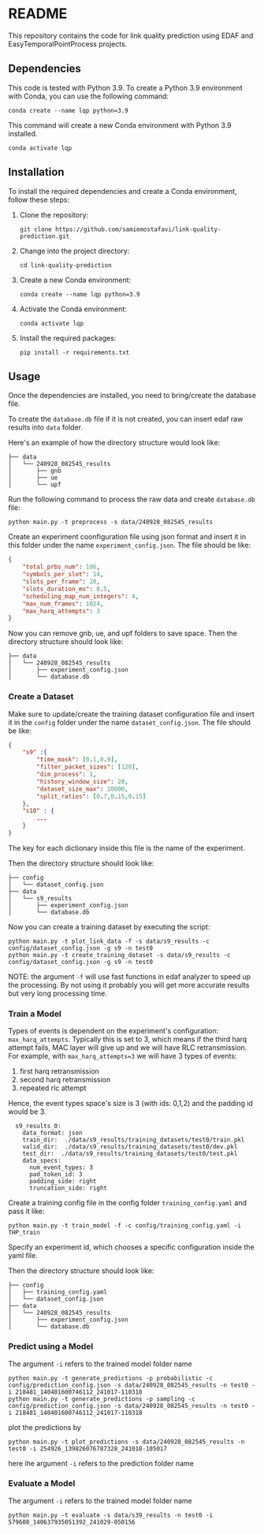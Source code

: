# README

This repository contains the code for link quality prediction using EDAF and EasyTemporalPointProcess projects.

## Dependencies

This code is tested with Python 3.9. 
To create a Python 3.9 environment with Conda, you can use the following command:

```shell
conda create --name lqp python=3.9
```
This command will create a new Conda environment with Python 3.9 installed.

```shell
conda activate lqp
```

## Installation

To install the required dependencies and create a Conda environment, follow these steps:

1. Clone the repository:

    ```shell
    git clone https://github.com/samiemostafavi/link-quality-prediction.git
    ```

2. Change into the project directory:

    ```shell
    cd link-quality-prediction
    ```

3. Create a new Conda environment:

    ```shell
    conda create --name lqp python=3.9
    ```

4. Activate the Conda environment:

    ```shell
    conda activate lqp
    ```

5. Install the required packages:

    ```shell
    pip install -r requirements.txt
    ```

## Usage

Once the dependencies are installed, you need to bring/create the database file.

To create the `database.db` file if it is not created, you can insert edaf raw results into `data` folder.

Here's an example of how the directory structure would look like:
```
├── data
│   └── 240928_082545_results
│       ├── gnb
│       ├── ue
│       └── upf
```

Run the following command to process the raw data and create `database.db` file:
```shell 
python main.py -t preprocess -s data/240928_082545_results
```

Create an experiment coonfiguration file using json format and insert it in this folder under the name `experiment_config.json`.
The file should be like:
```json
{
    "total_prbs_num": 106,
    "symbols_per_slot": 14,
    "slots_per_frame": 20,
    "slots_duration_ms": 0.5,
    "scheduling_map_num_integers": 4,
    "max_num_frames": 1024,
    "max_harq_attempts": 3
}
```

Now you can remove gnb, ue, and upf folders to save space. Then the directory structure should look like:
```
├── data
│   └── 240928_082545_results
│       ├── experiment_config.json
│       └── database.db
```

### Create a Dataset


Make sure to update/create the training dataset configuration file and insert it in the `config` folder under the name `dataset_config.json`.
The file should be like:
```json
{ 
    "s9" :{
        "time_mask": [0.1,0.9],
        "filter_packet_sizes": [128], 
        "dim_process": 1,
        "history_window_size": 20,
        "dataset_size_max": 10000,
        "split_ratios": [0.7,0.15,0.15]
    },
    "s10" : {
        ...
    }
}
```
The key for each dictionary inside this file is the name of the experiment.

Then the directory structure should look like:
```
├── config
│   └── dataset_config.json
├── data
│   └── s9_results
│       ├── experiment_config.json
│       └── database.db
```

Now you can create a training dataset by executing the script:
```shell
python main.py -t plot_link_data -f -s data/s9_results -c config/dataset_config.json -g s9 -n test0
python main.py -t create_training_dataset -s data/s9_results -c config/dataset_config.json -g s9 -n test0
```

NOTE: the argument `-f` will use fast functions in edaf analyzer to speed up the processing. By not using it probably you will get more accurate results but very long processing time.

### Train a Model

Types of events is dependent on the experiment's configuration: `max_harq_attempts`. Typically this is set to 3, which means if the third harq attempt fails, MAC layer will give up and we will have RLC retransmission.
For example, with `max_harq_attempts=3` we will have 3 types of events:
1. first harq retransmission
2. second harq retransmission
3. repeated rlc attempt

Hence, the event types space's size is 3 (with ids: 0,1,2) and the padding id would be 3.
```
  s9_results_0:
    data_format: json
    train_dir:  ./data/s9_results/training_datasets/test0/train.pkl
    valid_dir:  ./data/s9_results/training_datasets/test0/dev.pkl
    test_dir:  ./data/s9_results/training_datasets/test0/test.pkl
    data_specs:
      num_event_types: 3
      pad_token_id: 3
      padding_side: right
      truncation_side: right
```


Create a training config file in the config folder `training_config.yaml` and pass it like:
```shell
python main.py -t train_model -f -c config/training_config.yaml -i THP_train
```
Specify an experiment id, which chooses a specific configuration inside the yaml file.

Then the directory structure should look like:
```
├── config
│   ├── training_config.yaml
│   └── dataset_config.json
├── data
│   └── 240928_082545_results
│       ├── experiment_config.json
│       └── database.db
```


### Predict using a Model

The argument `-i` refers to the trained model folder name

```shell
python main.py -t generate_predictions -p probabilistic -c config/prediction_config.json -s data/240928_082545_results -n test0 -i 218481_140401600746112_241017-110318
python main.py -t generate_predictions -p sampling -c config/prediction_config.json -s data/240928_082545_results -n test0 -i 218481_140401600746112_241017-110318
```

plot the predictions by
```shell
python main.py -t plot_predictions -s data/240928_082545_results -n test0 -i 254926_139826076787328_241018-105017
```
here ihe argument `-i` refers to the prediction folder name

### Evaluate a Model

The argument `-i` refers to the trained model folder name

```shell
python main.py -t evaluate -s data/s39_results -n test0 -i 579608_140637935051392_241029-050156
```
